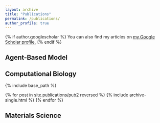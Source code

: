 ```yaml
---
layout: archive
title: "Publications"
permalink: /publications/
author_profile: true
---
```


{% if author.googlescholar %}
  You can also find my articles on <u><a href="{{author.googlescholar}}">my Google Scholar profile</a>.</u>
{% endif %}

Agent-Based Model
------


Computational Biology
------

{% include base_path %}

<!-- {% for post in site.publications reversed %}
  {% include archive-single.html %}
{% endfor %} -->

{% for post in site.publications/pub2 reversed %}
  {% include archive-single.html %}
{% endfor %}


Materials Science
------
